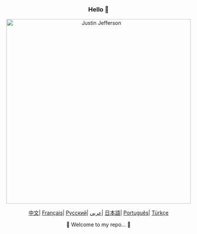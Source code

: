<div align="center">
    <h3>Hello 👋</h3>
<!--     <img src="https://static.vecteezy.com/system/resources/thumbnails/017/047/854/small_2x/cute-cat-illustration-cat-kawaii-chibi-drawing-style-cat-cartoon-vector.jpg" width="200"/> -->
    <img src="images/justin-jefferson.jpg" alt="Justin Jefferson" width="500"/>
</div>


<p align="center">
    <a href="https://github.com/eust-w/eust-w/blob/main/README_CN.md"><span>中文</span></a>|
    <a href="https://github.com/eust-w/eust-w/blob/main/README_FR.md"><span>Français</span></a>|
    <a href="https://github.com/eust-w/eust-w/blob/main/README_RU.md"><span>Русский</span></a>|
    <a href="https://github.com/eust-w/eust-w/blob/main/README_AR.md"><span>عربي</span></a>|
    <a href="https://github.com/eust-w/eust-w/blob/main/README_JP.md"><span>日本語</span></a>|
    <a href="https://github.com/eust-w/eust-w/blob/main/README_PTBR.md"><span>Português</span></a>|
    <a href="https://github.com/eust-w/eust-w/blob/main/README_TR.md"><span>Türkçe</span></a>
</p>
<p align="center">🚀 Welcome to my repo... 🚀</p>


<!--     <h4 align="left">My Open Source Projects</h4>
    <table align="center">
        <tr>
            <td><a href="https://github.com/eust-w/gopic">gopic</a> - Fast image hosting tool</td>
            <td><a href="https://github.com/eust-w/esh">esh</a> - Simple cross-platform SSH link management tool</td>
        </tr>
        <tr>
            <td><a href="https://github.com/eust-w/rsm">rsm</a> - RSS subscription function aggregation tool,</td>
            <td><a href="https://github.com/eust-w/obsidian-image-auto-upload">obsidian image plugin</a> - Upload images from your clipboard obsidian plugin</td>
        </tr>
        <tr>
            <td><a href="https://github.com/eust-w/qcow2file">qcow2file</a> - Generate qcow2 image from dockerfile</td>
            <td><a href="https://github.com/eust-w/aiPlatform">ai with wechat</a> - WeChat chat robot uses various AI</td>
        </tr>
        <tr>
            <td><a href="https://github.com/eust-w/openai-chat-switch">chat-switch lib</a> - Chat embeddings&switch package</td>
            <td><a href="https://github.com/eust-w/govirsh">govirsh</a> - Virsh go package</td>
        </tr>
        <tr>
            <td><a href="https://github.com/eust-w/ltrobot-mimiwechat">ai chat WeChat applet</a> - Ai chat with ltrobot</td>
            <td><a href="https://github.com/eust-w/gnome-extension-wakwaka">gnome-extension-wakwaka</a> - Gnome-extension</td>
        </tr>
    </table>
</div> -->
